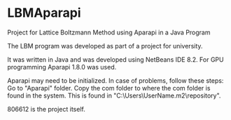 # LBMAparapi
Project for Lattice Boltzmann Method using Aparapi in a Java Program

The LBM program was developed as part of  a project for university.

It was written in Java and was developed using NetBeans IDE 8.2. For GPU programming Aparapi 1.8.0 was used.

Aparapi may need to be initialized. In case of problems, follow these steps:
Go to "Aparapi" folder.
Copy the com folder to where the com folder is found in the system. This is found in "C:\Users\UserName\.m2\repository".

806612 is the project itself.
